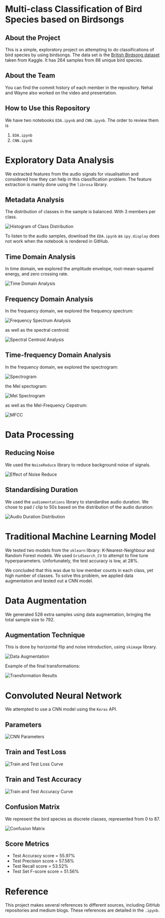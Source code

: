 # Multi-class Classification of Bird Species based on Birdsongs

## About the Project

This is a simple, exploratory project on attempting to do classifications of bird species by using birdsongs. The data set is the <a href="https://www.kaggle.com/datasets/rtatman/british-birdsong-dataset">British Birdsong dataset</a> taken from Kaggle. It has 264 samples from 88 unique bird species. 

## About the Team

You can find the commit history of each member in the repository. Nehal and Wayne also worked on the video and presentation.

## How to Use this Repository

We have two notebooks `EDA.ipynb` and `CNN.ipynb`. The order to review them is 
1. `EDA.ipynb`
2. `CNN.ipynb`

# Exploratory Data Analysis

We extracted features from the audio signals for visualisation and considered how they can help in this classification problem. The feature extraction is mainly done using the `librosa` 
library.

## Metadata Analysis

The distribution of classes in the sample is balanced. With 3 members per class. 

![Histogram of Class Distribution](./figures/class_distribution.png)

To listen to the audio samples, download the `EDA.ipynb` as `ipy.display` does not work when the notebook is rendered in GitHub.

## Time Domain Analysis

In time domain, we explored the amplitude envelope, root-mean-squared energy, and zero crossing rate.

![Time Domain Analysis](./figures/time_domain.png)

## Frequency Domain Analysis

In the frequency domain, we explored the frequency spectrum:

![Frequency Spectrum Analysis](./figures/frequency_spectrum.png)

as well as the spectral centroid:

![Spectral Centroid Analysis](./figures/spectral_centroid.png)

## Time-frequency Domain Analysis

In the frequency domain, we explored the spectrogram:

![Spectrogram](./figures/spectrogram.png)

the Mel spectogram:

![Mel Spectrogram](./figures/mel_spectrogram.png)

as well as the Mel-Frequency Cepstrum:

![MFCC](./figures/mfcc.png)

# Data Processing

## Reducing Noise

We used the `NoiseReduce` library to reduce background noise of signals.

![Effect of Noise Reduce](./figures/noisereduce.png)

## Standardising Duration

We used the `audiomentations` library to standardise audio duration. We chose to pad / clip to 50s based on the distribution of the audio duration:

![Audio Duration Distribution](./figures/duration_distribution.png)

# Traditional Machine Learning Model

We tested two models from the `sklearn` library: K-Nearest-Neighbour and Random Forest models. We used `GridSearch_CV` to attempt to fine tune hyperparameters. Unfortunately, the test accuracy is low, at 28%. 

We concluded that this was due to low member counts in each class, yet high number of classes. To solve this problem, we applied data augmentation and tested out a CNN model.

# Data Augmentation

We generated 528 extra samples using data augmentation, bringing the total sample size to 792. 

## Augmentation Technique

This is done by horizontal flip and noise introduction, using `skimage` library.

![Data Augmentation](./figures/data_augmentation.png)

Example of the final transformations:

![Transformation Results](./figures/transformation.png)

# Convoluted Neural Network

We attempted to use a CNN model using the `Keras` API.

## Parameters

![CNN Parameters](./figures/parameter.png)

## Train and Test Loss

![Train and Test Loss Curve](./figures/hist_train_test_loss.png)

## Train and Test Accuracy

![Train and Test Accuracy Curve](./figures/hist_train_test_accuracy.png)

## Confusion Matrix

We represent the bird species as discrete classes, represented from 0 to 87.

![Confusion Matrix](./figures/confusion_matrix_cnn.png)

## Score Metrics

- Test Accuracy score =  55.97%
- Test Precision score =  57.58%
- Test Recall score =  53.52%
- Test Set F-score score =  51.56%

# Reference

This project makes several references to different sources, including GitHub repositories and medium blogs. These references are detailed in the `.ipynb`. 


